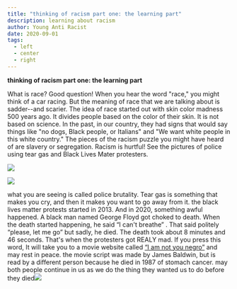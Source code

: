 ```yaml
---
title: "thinking of racism part one: the learning part"
description: learning about racism
author: Young Anti Racist
date: 2020-09-01
tags:
  - left
  - center
  - right
---
```

**thinking of racism part one: the learning part**

<!--StartFragment-->

What is race? Good question! When you hear the word "race," you might think of a car racing. But the meaning of race that we are talking about is sadder--and scarier. The idea of race started out with skin color madness 500 years ago. It divides people based on the color of their skin. It is not based on science. In the past, in our country, they had signs that would say things like "no dogs, Black people, or Italians" and "We want white people in this white country." The pieces of the racism puzzle you might have heard of are slavery or segregation. Racism is hurtful! See the pictures of police using tear gas and Black Lives Mater protesters.

[![](https://camo.githubusercontent.com/36e911640e9550ab8f95ff04e93cc94e65d4a74a5316cd8aad40679945398f22/68747470733a2f2f6c6976652e737461746963666c69636b722e636f6d2f36353533352f34393934303130353530335f333034656366626265335f622e6a7067)](https://camo.githubusercontent.com/36e911640e9550ab8f95ff04e93cc94e65d4a74a5316cd8aad40679945398f22/68747470733a2f2f6c6976652e737461746963666c69636b722e636f6d2f36353533352f34393934303130353530335f333034656366626265335f622e6a7067)

[![](https://github.com/anti-racist-kid/the-anti-racist-kid/raw/main/George_Floyd_police_brutality_protests_-_Portland_Oregon_-_July_22_-_tedder_-_03.jpg)](https://github.com/anti-racist-kid/the-anti-racist-kid/raw/main/George_Floyd_police_brutality_protests_-_Portland_Oregon_-_July_22_-_tedder_-_03.jpg)

what you are seeing is called police  brutality. Tear gas is something that makes you cry, and then it makes you want to go away from it. the black lives matter protests started in 2013. And in 2020, something awful happened. A black man named George Floyd got choked to death. When the death started happening, he said “I can't breathe” . That said politely “please, let me go” but sadly, he died. The death took about 8 minutes and 46 seconds. That's when the protesters got REALY mad. If you press this word, It will take you to a movie website called [“I am not you negro”](https://www.google.com/search?q=i+am+not+your+negro&rlz=1C5CHFA_enUS712US715&oq=i+am+not+your+negro&aqs=chrome..69i57j69i59j0l3j69i60l3.1469j0j9&sourceid=chrome&ie=UTF-8) and may rest in peace. the movie script was made by James Baldwin, but is read by a different person because he died in 1987 of stomach cancer. may both people continue in us as we do the thing they wanted us to do before they died[![](https://camo.githubusercontent.com/100bc7b917ae7b5d08a33f3d23a18d7d85c949772977735de19eb1c6091cb11d/68747470733a2f2f692e70696e696d672e636f6d2f6f726967696e616c732f64322f64332f66312f64326433663163336338383833386464333938393534393262376538346639622e6a7067)](https://camo.githubusercontent.com/100bc7b917ae7b5d08a33f3d23a18d7d85c949772977735de19eb1c6091cb11d/68747470733a2f2f692e70696e696d672e636f6d2f6f726967696e616c732f64322f64332f66312f64326433663163336338383833386464333938393534393262376538346639622e6a7067)